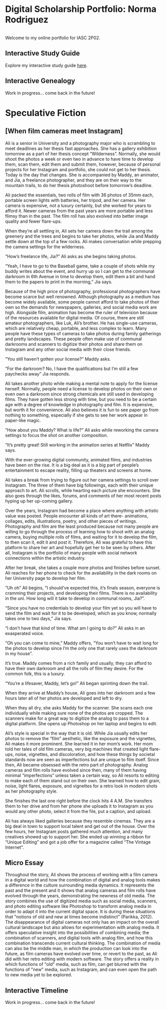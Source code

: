 # Digital Scholarship Portfolio: Norma Rodriguez

![]()

Welcome to my online portfolio for IASC 2P02.

## Interactive Study Guide

Explore my interactive study guide [here](2P02InteractiveStudyGuide.html).

## Interactive Genealogy

Work in progress... come back in the future!

# Speculative Fiction
## [When film cameras meet Instagram]

Ali is a senior in University and a photography major who is scrambling to meet deadlines as her thesis fast approaches. She has a gallery exhibition tomorrow as a part of her thesis concept “Wilderness”. Normally, she would shoot the photos a week or even two in advance to have time to develop them, scan them, edit them and submit them, however, because of personal projects for her Instagram and portfolio, she could not get to her thesis. Today is the day that changes. She is accompanied by Maddy, an animator, and Jia, a freelance photographer, and they are on their way to the mountain trails, to do her thesis photoshoot before tomorrow’s deadline.  

Ali packed the essentials, two rolls of film with 36 photos of 35mm each, portable screen lights with batteries, her tripod, and her camera. Her camera is expensive, not a luxury certainly, but she worked for years to afford it. Newer cameras from the past years are more portable and less flimsy than in the past. The film roll has also evolved into better image quality and fewer flare-ups.    

When they’re all settling in, Ali sets her camera down the trail among the greenery and the trees and begins to take her photos, while Jia and Maddy settle down at the top of a few rocks. Ali makes conversation while prepping the camera settings for the wilderness.   

“How’s freelance life, Jia?” Ali asks as she begins taking photos.   

“Yeah, I have to go to the Baseball game, take a couple of shots while my buddy writes about the event, and hurry up so I can get to the communal darkroom in 6th Avenue in time to develop them, edit them a bit and hand them to the papers to print in the morning,” Jia says.    

Because of the high price of photography, professional photographers have become scarce but well renowned. Although photography as a medium has become widely available, some people cannot afford to take photos of their own so the demands for newspapers, galleries, and social media work are high. Alongside film, animation has become the ruler of television because of the resources available for digital media. Of course, there are still amateur photographers, like Luk, Ali’s brother. He has single-use cameras, which are relatively cheap, portable, and less complex to learn. Many people have these types of cameras to take photos during family gatherings and pretty landscapes. These people often make use of communal darkrooms and scanners to digitize their photos and share them on Instagram and any other social media with their close friends. 

“You still haven’t gotten your license?” Maddy asks.     

“For the darkroom? No, I have the qualifications but I’m still a few paychecks away” Jia responds.    

Ali takes another photo while making a mental note to apply for the license herself. Normally, people need a license to develop photos on their own or even own a darkroom since strong chemicals are still used in developing films. They have gotten less strong with time, but you need to be a certain age with a degree of knowledge in photography and film. It is expensive, but worth it for convenience. Ali also believes it is fun to see paper go from nothing to something, especially if she gets to see her work appear in paper-like magic.   

“How about you Maddy? What is life?” Ali asks while reworking the camera settings to focus the shot on another composition.

“It’s pretty great! Still working in the animation series at Netflix” Maddy says.

With the ever-growing digital community, animated films, and industries have been on the rise. It is a big deal as it is a big part of people’s entertainment to escape reality, filling up theaters and screens at home.    

Ali takes a break from trying to figure out her camera settings to scroll over Instagram. The three of them have big followings, each with their unique approach to art. Ali scrolls, while hearting each picture she encounters. She also goes through the likes, forums, and comments of her most recent posts hyping up her up-coming gallery.  

Over the years, Instagram had become a place where anything with artistic value was posted. People encounter all kinds of art there- animations, collages, edits, illustrations, poetry, and other pieces of writings. Photography and film are the least produced because not many people are willing to go through the process of learning how to shoot with an analog camera, buying multiple rolls of films, and waiting for it to develop the film, to then scan it, edit it and post it. Therefore, Ali was grateful to have this platform to share her art and hopefully get her to be seen by others. After all, Instagram is the portfolio of many people with social network connections within the artistic industry.   

After her break, she takes a couple more photos and finishes before sunset. Ali reaches for her phone to check for the availability in the dark rooms on her University page to develop her film.   

“Uh oh” Ali begins, “I should’ve expected this, it’s finals season, everyone is cramming their projects, and developing their films. There is no availability in the uni. How long will it take to develop in communal rooms, Jia?”.    

“Since you have no credentials to develop your film yet so you will have to send the film and wait for it to be developed, which as you know, normally takes one to two days,” Jia says.    

“I don’t have that kind of time. What am I going to do?” Ali asks in an exasperated voice.     

“Oh you can come to mine,” Maddy offers, “You won’t have to wait long for the photos to develop since I’m the only one that rarely uses the darkroom in my house”.    

It’s true. Maddy comes from a rich family and usually, they can afford to have their own darkroom and all the rolls of film they desire. For the common folk, this is a luxury.

“You’re a lifesaver, Maddy, let’s go!” Ali began sprinting down the trail.    

When they arrive at Maddy’s house, Ali goes into her darkroom and a few hours later all of her photos are developed and left to dry.   

When they all dry, she asks Maddy for the scanner. She scans each one individually while making sure none of the photos are cropped. The scanners make for a great way to digitize the analog to pass them to a digital platform. She opens up Photoshop on her laptop and begins to edit.  

Ali’s style is special in the way that it is old. While Jia usually edits her photos to remove the “film” aesthetic, like the exposure and the vignettes, Ali makes it more prominent. She learned it in her mom’s work. Her mom told her tales of old film cameras, very big machines that created light flare-ups, noise, vignettes, and discoloration, and how these things by societal standards now are seen as imperfections but are unique to film itself. Since then, Ali became obsessed with the retro part of photography. Analog cameras and film rolls have evolved since then, many of them having minimal “imperfections” unless taken a certain way, so Ali resorts to editing to make each of them stand out on their own. She learned how to edit grain, noise, light flares, exposure, and vignettes for a retro look in modern shots as her photography style.

She finishes the last one right before the clock hits 4 A.M. She transfers them to her drive and from her phone she uploads it to Instagram as you would any other photo, select it from the file, put a caption, and upload.  

Ali has always liked galleries because they resemble cinemas. They are a big deal in town to support local talent and get out of the house. Over the few hours, her Instagram posts gathered much attention, and many creatives showed up to support her. She ended up winning a ribbon for “Unique Editing” and got a job offer for a magazine called “The Vintage Internet”.

## Micro Essay

Throughout the story, Ali shows the process of working with a film camera in a digital world and how the combination of digital and analog tools makes a difference in the culture surrounding media dynamics. It represents the past and the present and it shows that analog cameras and film rolls have evolved through the years, demonstrating the newness of old media. The story combines the use of digitized media such as social media, scanners, and photo editing software like Photoshop to transform analog media in order to adapt it into the current digital space. It is during these situations that "notions of old and new at times become indistinct" (Parikka, 2012). The disappearance of digital cameras not only has an impact on the overall cultural landscape but also allows for experimentation with analog media. It offers speculative insight into the possibilities of combining media; the combination of scanners, and digital tools with analog film, and how this combination transcends current cultural thinking. The combination of media can also be the middle man, in which the production can look into the future, as film cameras have evolved over time, or revert to the past, as Ali did with her retro editing with modern software. The story offers a reality in which functions of "old" media, such as film, can get blurred with the functions of "new" media, such as Instagram, and can even open the path to new media yet to be explored.

## Interactive Timeline

Work in progress... come back in the future!
